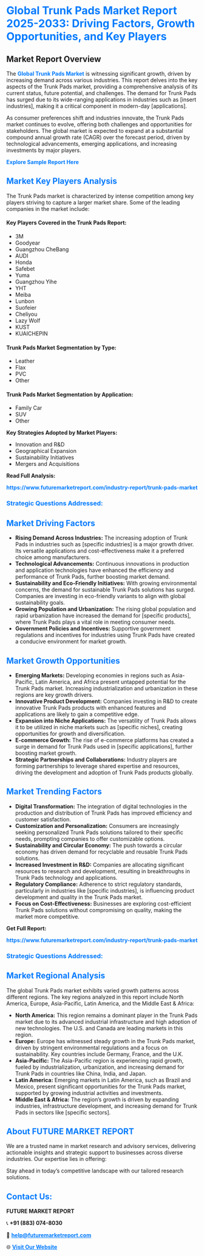 <h1 style="color: #007BFF;">Global Trunk Pads Market Report 2025-2033: Driving Factors, Growth Opportunities, and Key Players</h1>

<section id="overview">
<h2>Market Report Overview</h2>
<p>The <a href="https://www.futuremarketreport.com/industry-report/trunk-pads-market" style="color: #007BFF; text-decoration: none;"><strong>Global Trunk Pads Market</strong></a> is witnessing significant growth, driven by increasing demand across various industries. This report delves into the key aspects of the Trunk Pads market, providing a comprehensive analysis of its current status, future potential, and challenges. The demand for Trunk Pads has surged due to its wide-ranging applications in industries such as [insert industries], making it a critical component in modern-day [applications].</p>
<p>As consumer preferences shift and industries innovate, the Trunk Pads market continues to evolve, offering both challenges and opportunities for stakeholders. The global market is expected to expand at a substantial compound annual growth rate (CAGR) over the forecast period, driven by technological advancements, emerging applications, and increasing investments by major players.</p>
</section>

<section id="overview">
<p><a href="https://www.futuremarketreport.com/request-sample/reportId=102459" style="color: #007BFF; text-decoration: none;"><strong>Explore Sample Report Here</strong></a></p>
</section>

<section id="key-players">
<h2 style="color: #007BFF;">Market Key Players Analysis</h2>
<p>The Trunk Pads market is characterized by intense competition among key players striving to capture a larger market share. Some of the leading companies in the market include:</p>
<h4>Key Players Covered in the Trunk Pads Report:</h4>
<ul><li>3M</li><li>Goodyear</li><li>Guangzhou CheBang</li><li>AUDI</li><li>Honda</li><li>Safebet</li><li>Yuma</li><li>Guangzhou Yihe</li><li>YHT</li><li>Meiba</li><li>Lunbon</li><li>Suofeier</li><li>Cheliyou</li><li>Lazy Wolf</li><li>KUST</li><li>KUAICHEPIN</li></ul>
<h4>Trunk Pads Market Segmentation by Type:</h4>
<ul><li>Leather</li><li>Flax</li><li>PVC</li><li>Other</li></ul>

<h4>Trunk Pads Market Segmentation by Application:</h4>
<ul><li>Family Car</li><li>SUV</li><li>Other</li></ul>
<p><strong>Key Strategies Adopted by Market Players:</strong></p>
<ul>
<li>Innovation and R&D</li>
<li>Geographical Expansion</li>
<li>Sustainability Initiatives</li>
<li>Mergers and Acquisitions</li>
</ul>
</section>

<section>
<p><strong>Read Full Analysis: </strong></p><a href="https://www.futuremarketreport.com/industry-report/trunk-pads-market" style="color: #007BFF; text-decoration: none;"><strong>https://www.futuremarketreport.com/industry-report/trunk-pads-market</strong></a>
<h3 style="color: #007BFF;">Strategic Questions Addressed:</h3>
</section>

<section id="driving-factors">
<h2 style="color: #007BFF;">Market Driving Factors</h2>
<ul>
<li><strong>Rising Demand Across Industries:</strong> The increasing adoption of Trunk Pads in industries such as [specific industries] is a major growth driver. Its versatile applications and cost-effectiveness make it a preferred choice among manufacturers.</li>
<li><strong>Technological Advancements:</strong> Continuous innovations in production and application technologies have enhanced the efficiency and performance of Trunk Pads, further boosting market demand.</li>
<li><strong>Sustainability and Eco-Friendly Initiatives:</strong> With growing environmental concerns, the demand for sustainable Trunk Pads solutions has surged. Companies are investing in eco-friendly variants to align with global sustainability goals.</li>
<li><strong>Growing Population and Urbanization:</strong> The rising global population and rapid urbanization have increased the demand for [specific products], where Trunk Pads plays a vital role in meeting consumer needs.</li>
<li><strong>Government Policies and Incentives:</strong> Supportive government regulations and incentives for industries using Trunk Pads have created a conducive environment for market growth.</li>
</ul>
</section>

<section id="growth-opportunities">
<h2 style="color: #007BFF;">Market Growth Opportunities</h2>
<ul>
<li><strong>Emerging Markets:</strong> Developing economies in regions such as Asia-Pacific, Latin America, and Africa present untapped potential for the Trunk Pads market. Increasing industrialization and urbanization in these regions are key growth drivers.</li>
<li><strong>Innovative Product Development:</strong> Companies investing in R&D to create innovative Trunk Pads products with enhanced features and applications are likely to gain a competitive edge.</li>
<li><strong>Expansion into Niche Applications:</strong> The versatility of Trunk Pads allows it to be utilized in niche markets such as [specific niches], creating opportunities for growth and diversification.</li>
<li><strong>E-commerce Growth:</strong> The rise of e-commerce platforms has created a surge in demand for Trunk Pads used in [specific applications], further boosting market growth.</li>
<li><strong>Strategic Partnerships and Collaborations:</strong> Industry players are forming partnerships to leverage shared expertise and resources, driving the development and adoption of Trunk Pads products globally.</li>
</ul>
</section>

<section id="trending-factors">
<h2 style="color: #007BFF;">Market Trending Factors</h2>
<ul>
<li><strong>Digital Transformation:</strong> The integration of digital technologies in the production and distribution of Trunk Pads has improved efficiency and customer satisfaction.</li>
<li><strong>Customization and Personalization:</strong> Consumers are increasingly seeking personalized Trunk Pads solutions tailored to their specific needs, prompting companies to offer customizable options.</li>
<li><strong>Sustainability and Circular Economy:</strong> The push towards a circular economy has driven demand for recyclable and reusable Trunk Pads solutions.</li>
<li><strong>Increased Investment in R&D:</strong> Companies are allocating significant resources to research and development, resulting in breakthroughs in Trunk Pads technology and applications.</li>
<li><strong>Regulatory Compliance:</strong> Adherence to strict regulatory standards, particularly in industries like [specific industries], is influencing product development and quality in the Trunk Pads market.</li>
<li><strong>Focus on Cost-Effectiveness:</strong> Businesses are exploring cost-efficient Trunk Pads solutions without compromising on quality, making the market more competitive.</li>
</ul>
</section>

<section>
<p><strong>Get Full Report: </strong></p><a href="https://www.futuremarketreport.com/industry-report/trunk-pads-market" style="color: #007BFF; text-decoration: none;"><strong>https://www.futuremarketreport.com/industry-report/trunk-pads-market</strong></a>
<h3 style="color: #007BFF;">Strategic Questions Addressed:</h3>
</section>


<section id="regional-analysis">
<h2 style="color: #007BFF;">Market Regional Analysis</h2>
<p>The global Trunk Pads market exhibits varied growth patterns across different regions. The key regions analyzed in this report include North America, Europe, Asia-Pacific, Latin America, and the Middle East & Africa:</p>
<ul>
<li><strong>North America:</strong> This region remains a dominant player in the Trunk Pads market due to its advanced industrial infrastructure and high adoption of new technologies. The U.S. and Canada are leading markets in this region.</li>
<li><strong>Europe:</strong> Europe has witnessed steady growth in the Trunk Pads market, driven by stringent environmental regulations and a focus on sustainability. Key countries include Germany, France, and the U.K.</li>
<li><strong>Asia-Pacific:</strong> The Asia-Pacific region is experiencing rapid growth, fueled by industrialization, urbanization, and increasing demand for Trunk Pads in countries like China, India, and Japan.</li>
<li><strong>Latin America:</strong> Emerging markets in Latin America, such as Brazil and Mexico, present significant opportunities for the Trunk Pads market, supported by growing industrial activities and investments.</li>
<li><strong>Middle East & Africa:</strong> The region’s growth is driven by expanding industries, infrastructure development, and increasing demand for Trunk Pads in sectors like [specific sectors].</li>
</ul>
</section>

<footer>
<h2 style="color: #007BFF;">About FUTURE MARKET REPORT</h2>
<p>We are a trusted name in market research and advisory services, delivering actionable insights and strategic support to businesses across diverse industries. Our expertise lies in offering:</p>

<p>Stay ahead in today’s competitive landscape with our tailored research solutions.</p>

<h2 style="color: #007BFF;">Contact Us:</h2>
<p><strong>FUTURE MARKET REPORT</strong></p>
<p>📞 <strong>+91 (883) 074-8030</strong></p>
<p>📧 <strong><a href="mailto:help@futuremarketreport.com" style="color: #007BFF;">help@futuremarketreport.com</a></strong></p>
<p>🌐 <strong><a href="https://www.futuremarketreport.com/" style="color: #007BFF;">Visit Our Website</a></strong></p>
</footer>